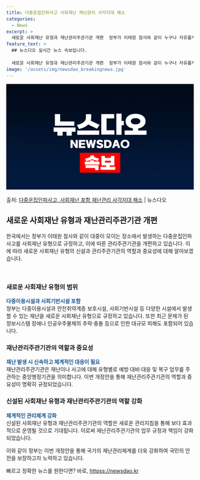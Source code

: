 ```yaml
---
title: 다중운집인파사고 사회재난 재난관리 사각지대 해소
categories:
  - News
excerpt: >
  새로운 사회재난 유형과 재난관리주관기관 개편  정부가 이태원 참사와 같이 누구나 자유롭게 모이거나 통행하는 …
feature_text: >
  ## 뉴스다오 실시간 뉴스 속보입니다.

  새로운 사회재난 유형과 재난관리주관기관 개편  정부가 이태원 참사와 같이 누구나 자유롭게 모이거나 통행하는 …
image: '/assets/img/newsdao_breakingnews.jpg'
---
```


![뉴스다오 속보](/assets/img/newsdao_breakingnews.jpg)

<p>출처: <a href="httpss://newsdao.kr/4689" rel="dofollow">다중운집인파사고, 사회재난 포함 재난관리 사각지대 해소</a> | 뉴스다오</p>

<h2 data-ke-size="size26">새로운 사회재난 유형과 재난관리주관기관 개편</h2>
한국에서는 정부가 이태원 참사와 같이 대중이 모이는 장소에서 발생하는 다중운집인파사고를 사회재난 유형으로 규정하고, 이에 따른 관리주관기관을 개편하고 있습니다. 이에 따라 새로운 사회재난 유형의 신설과 관리주관기관의 역할과 중요성에 대해 알아보겠습니다.

<p data-ke-size="size16">&nbsp;</p>

<h3>새로운 사회재난 유형의 범위</h3>
<b><span style="color: #1a5490;">다중이용시설과 사회기반시설 포함</span></b><br>
정부는 다중이용시설과 안전취약계층 보호시설, 사회기반시설 등 다양한 시설에서 발생할 수 있는 재난을 새로운 사회재난 유형으로 규정하고 있습니다. 또한 최근 문제가 된 정보시스템 장애나 인공우주물체의 추락·충돌 등으로 인한 대규모 피해도 포함되어 있습니다.

<h3>재난관리주관기관의 역할과 중요성</h3>
<b><span style="color: #1a5490;">재난 발생 시 신속하고 체계적인 대응이 필요</span></b><br>
재난관리주관기관은 재난이나 사고에 대해 유형별로 예방·대비·대응 및 복구 업무를 주관하는 중앙행정기관을 의미합니다. 이번 개정안을 통해 재난관리주관기관의 역할과 중요성이 명확히 규정되었습니다.

<h3>신설된 사회재난 유형과 재난관리주관기관의 역할 강화</h3>
<b><span style="color: #1a5490;">체계적인 관리체계 강화</span></b><br>
신설된 사회재난 유형과 재난관리주관기관의 역할은 새로운 관리지침을 통해 보다 효과적으로 운영될 것으로 기대됩니다. 이로써 재난관리주관기관의 업무 규정과 책임이 강화되었습니다.

이와 같이 정부는 이번 개정안을 통해 국가의 재난관리체계를 더욱 강화하여 국민의 안전을 보장하고자 노력하고 있습니다. 

빠르고 정확한 뉴스를 원한다면? 바로, <a href="httpss://newsdao.kr" rel="dofollow">httpss://newsdao.kr</a>


